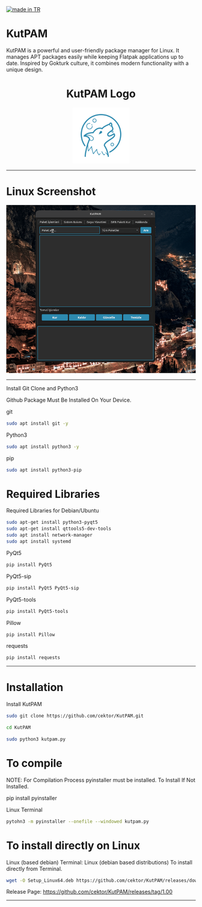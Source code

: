 <a href="#">
    <img src="https://raw.githubusercontent.com/pedromxavier/flag-badges/main/badges/TR.svg" alt="made in TR">
</a>

# KutPAM
KutPAM is a powerful and user-friendly package manager for Linux. It manages APT packages easily while keeping Flatpak applications up to date. Inspired by Gokturk culture, it combines modern functionality with a unique design.


<h1 align="center">KutPAM Logo</h1>

<p align="center">
  <img src="kutpamlo.png" alt="KutPAM Logo" width="150" height="150">
</p>


----------------------

# Linux Screenshot
![Linux(pardus)](screenshot/linux_kutpam.gif)  

--------------------
Install Git Clone and Python3

Github Package Must Be Installed On Your Device.

git
```bash
sudo apt install git -y
```

Python3
```bash
sudo apt install python3 -y 

```

pip
```bash
sudo apt install python3-pip

```

# Required Libraries

Required Libraries for Debian/Ubuntu
```bash
sudo apt-get install python3-pyqt5
sudo apt-get install qttools5-dev-tools
sudo apt install network-manager
sudo apt install systemd
```


PyQt5
```bash
pip install PyQt5
```
PyQt5-sip
```bash
pip install PyQt5 PyQt5-sip
```

PyQt5-tools
```bash
pip install PyQt5-tools
```

Pillow
```bash
pip install Pillow
```

requests
```bash
pip install requests
```
----------------------------------


# Installation
Install KutPAM

```bash
sudo git clone https://github.com/cektor/KutPAM.git
```
```bash
cd KutPAM
```

```bash
sudo python3 kutpam.py

```

# To compile

NOTE: For Compilation Process pyinstaller must be installed. To Install If Not Installed.

pip install pyinstaller 

Linux Terminal 
```bash
pytohn3 -m pyinstaller --onefile --windowed kutpam.py
```

# To install directly on Linux

Linux (based debian) Terminal: Linux (debian based distributions) To install directly from Terminal.
```bash
wget -O Setup_Linux64.deb https://github.com/cektor/KutPAM/releases/download/1.00/Setup_Linux64.deb && sudo apt install ./Setup_Linux64.deb && sudo apt-get install -f -y
```


Release Page: https://github.com/cektor/KutPAM/releases/tag/1.00

----------------------------------
